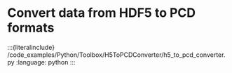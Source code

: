# Convert data from HDF5 to PCD formats

:::{literalinclude} /code_examples/Python/Toolbox/H5ToPCDConverter/h5_to_pcd_converter.py
:language: python
:::